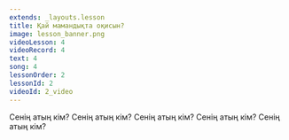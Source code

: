 ```yaml
---
extends: _layouts.lesson
title: Қай мамандықта оқисын?
image: lesson_banner.png
videoLesson: 4
videoRecord: 4
text: 4
song: 4
lessonOrder: 2
lessonId: 2
videoId: 2_video
---
```


Сенің атың кім?
Сенің атың кім?
Сенің атың кім?
Сенің атың кім?
Сенің атың кім?

